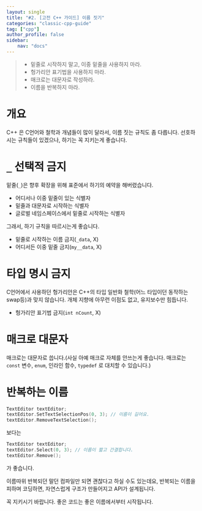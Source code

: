 ```yaml
---
layout: single
title: "#2. [고전 C++ 가이드] 이름 짓기"
categories: "classic-cpp-guide"
tag: ["cpp"]
author_profile: false
sidebar: 
    nav: "docs"
---
```


> * 밑줄로 시작하지 말고, 이중 밑줄을 사용하지 마라.
> * 헝가리안 표기법을 사용하지 마라.
> * 매크로는 대문자로 작성하라.
> * 이름을 반복하지 마라.

# 개요

C++ 은 C언어와 철학과 개념들이 많이 달라서, 이름 짓는 규칙도 좀 다릅니다. 선호하시는 규칙들이 있겠으나, 하기는 꼭 지키는게 좋습니다.

# `_` 선택적 금지
   
밑줄(`_`)은 향후 확장을 위해 표준에서 하기의 예약을 해버렸습니다.

* 어디서나 이중 밑줄이 있는 식별자
* 밑줄과 대문자로 시작하는 식별자
* 글로벌 네임스페이스에서 밑줄로 시작하는 식별자

그래서, 하기 규칙을 따르시는게 좋습니다.

* 밑줄로 시작하는 이름 금지(`_data`, X)
* 어디서든 이중 밑줄 금지(`my__data`, X)

# 타입 명시 금지
    
C언어에서 사용하던 헝가리안은 C++의 타입 일반화 철학(어느 타입이던 동작하는 swap등)과 맞지 않습니다. 개체 지향에 아무런 이점도 없고, 유지보수만 힘듭니다.

* 헝가리안 표기법 금지(`int nCount`, X)

# 매크로 대문자
   
매크로는 대문자로 씁니다.(사실 아예 매크로 자체를 안쓰는게 좋습니다. 매크로는 `const` 변수, `enum`, 인라인 함수, `typedef` 로 대치할 수 있습니다.)

# 반복하는 이름 

```cpp
TextEditor textEditor;
textEditor.SetTextSelectionPos(0, 3); // 이름이 길어요.
textEditor.RemoveTextSelection();
```

보다는

```cpp
TextEditor textEditor;
textEditor.Select(0, 3); // 이름이 짧고 간결합니다.
textEditor.Remove();
```

가 좋습니다. 

이름따위 반복되던 말던 컴파일만 되면 괜찮다고 하실 수도 있는데요, 반복되는 이름을 피하며 코딩하면, 자연스럽게 구조가 만들어지고 API가 설계됩니다. 

꼭 지키시기 바랍니다. 좋은 코드는 좋은 이름에서부터 시작됩니다.

